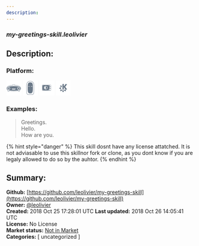 ```yaml
---
description: 
---
```


### _my-greetings-skill.leolivier_  
## Description:  
  
  
  
### Platform:  
 ![Mark I](../.gitbook/assets/mark-1-icon.png)  ![Mark II](../.gitbook/assets/mark-2-icon.png)  ![Picroft](../.gitbook/assets/picroft-icon.png)  ![plasmoid](../.gitbook/assets/kde.png)   
### Examples:  
> Greetings.  
> Hello.  
> How are you.  
  
{% hint style="danger" %}
This skill dosnt have any license attatched. It is not adviasable to use this skillnor fork or clone, as you dont know if you are legaly allowed to do so by the auhtor.
{% endhint %}
  
## Summary:  
**Github:** [https://github.com/leolivier/my-greetings-skill](https://github.com/leolivier/my-greetings-skill)  
**Owner:** [@leolivier](https://github.com/leolivier)  
**Created:** 2018 Oct 25 17:28:01 UTC  **Last updated:** 2018 Oct 26 14:05:41 UTC  
**License:** No License  
**Market status:** [Not in Market](https://market.mycroft.ai/skill/)  
**Categories:** [ uncategorized ]   
